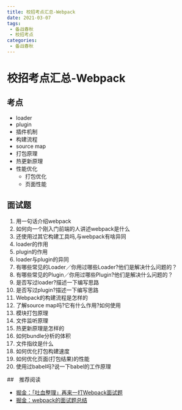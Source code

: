 ```yaml
---
title: 校招考点汇总-Webpack
date: 2021-03-07
tags:
 - 备战春秋
 - 校招考点
categories:
 - 备战春秋
---
```

# 校招考点汇总-Webpack


## 考点
* loader
* plugin
* 插件机制
* 构建流程
* source map
* 打包原理
* 热更新原理
* 性能优化
  * 打包优化
  * 页面性能

## 面试题
1. 用一句话介绍webpack
2. 如何向一个刚入门前端的人讲述webpack是什么
3. 还使用过其它构建工具吗,与webpack有啥异同
4. loader的作用
5. plugin的作用
6. loader与plugin的异同
7. 有哪些常见的Loader／你用过哪些Loader?他们是解决什么问题的？
8. 有哪些常见的Plugin／你用过哪些Plugin?他们是解决什么问题的？
9. 是否写过loader?描述一下编写思路
10. 是否写过plugin?描述一下编写思路
11. Webpack的构建流程是怎样的
12. 了解source map吗?它有什么作用?如何使用
13. 模块打包原理
14. 文件监听原理
15. 热更新原理是怎样的
16. 如何bundle分析的体积
17. 文件指纹是什么
18. 如何优化打包构建速度
19. 如何优化页面(打包结果)的性能
20. 使用过babel吗?说一下babel的工作原理

##　推荐阅读
* [掘金：「吐血整理」再来一打Webpack面试题](https://juejin.cn/post/6844904094281236487#comment)
* [掘金：webpack的面试题总结](https://juejin.cn/post/6844903877771264013#comment)

<comment/>